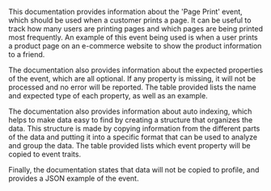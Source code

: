 This documentation provides information about the 'Page Print' event, which should be used when a customer prints a
page. It can be useful to track how many users are printing pages and which pages are being printed most frequently. An
example of this event being used is when a user prints a product page on an e-commerce website to show the product
information to a friend.

The documentation also provides information about the expected properties of the event, which are all optional. If any
property is missing, it will not be processed and no error will be reported. The table provided lists the name and
expected type of each property, as well as an example.

The documentation also provides information about auto indexing, which helps to make data easy to find by creating a
structure that organizes the data. This structure is made by copying information from the different parts of the data
and putting it into a specific format that can be used to analyze and group the data. The table provided lists which
event property will be copied to event traits.

Finally, the documentation states that data will not be copied to profile, and provides a JSON example of the event.